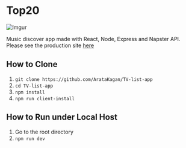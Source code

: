 # Top20

![Imgur](https://i.imgur.com/xFBR5ct.png)

Music discover app made with React, Node, Express and Napster API. 
Please see the production site [here](https://powerful-wildwood-28922.herokuapp.com/library)

## How to Clone 

1. `git clone https://github.com/ArataKagan/TV-list-app`
2. `cd TV-list-app`
3. `npm install` 
4. `npm run client-install`

## How to Run under Local Host 

1. Go to the root directory 
2. `npm run dev`


